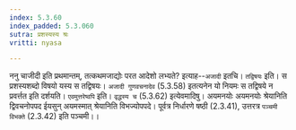 ```yaml
---
index: 5.3.60
index_padded: 5.3.060
sutra: प्रशस्यस्य श्रः
vritti: nyasa

---
```

ननु चाजीदी इति प्रथमान्तम्, तत्कथमजाद्योः परत आदेशो लभ्यते? इत्याह--`अजादी` इतचि। `तद्विषयः` इति। स प्रशस्यशब्दो विषयो यस्य स तद्विषयः। `अजादी गुणवचनादेव` (5.3.58) इतत्यनेन यो नियमः स तद्विषये न प्रवर्त्तत इति दर्शयति।
`एवमुत्तरेष्वपि` इति। `वृद्धस्य च` (5.3.62) इत्येवमादिषु। अयमनयोः अयमनयोः श्रेयानिति द्विवचनोपपद ईयसुन् अयमस्मात् श्रेयानिति विभज्योपपदे। पूर्वत्र निर्धारणे षष्ठी (2.3.41), उत्तरत्र `पञ्चमी विभक्ते` (2.3.42) इति पञ्चमी।।
